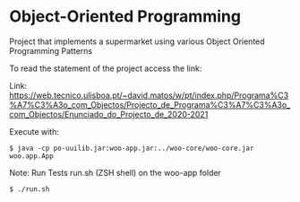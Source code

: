 # Object-Oriented Programming
Project that implements a supermarket using various Object Oriented Programming Patterns

To read the statement of the project access the link:

Link: https://web.tecnico.ulisboa.pt/~david.matos/w/pt/index.php/Programa%C3%A7%C3%A3o_com_Objectos/Projecto_de_Programa%C3%A7%C3%A3o_com_Objectos/Enunciado_do_Projecto_de_2020-2021

Execute with:

```shell
$ java -cp po-uuilib.jar:woo-app.jar:../woo-core/woo-core.jar woo.app.App
```

Note: Run Tests run.sh (ZSH shell) on the woo-app folder

```shell
$ ./run.sh
```
